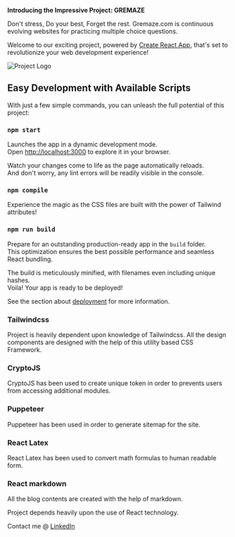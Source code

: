 **Introducing the Impressive Project: GREMAZE** 

Don't stress, Do your best, Forget the rest. Gremaze.com is continuous evolving websites for practicing multiple choice questions.

Welcome to our exciting project, powered by [Create React App](https://github.com/facebook/create-react-app), that's set to revolutionize your web development experience!

![Project Logo](https://meroexam.com/images/logo.png)

## Easy Development with Available Scripts

With just a few simple commands, you can unleash the full potential of this project:

### `npm start`

Launches the app in a dynamic development mode.  
Open [http://localhost:3000](http://localhost:3000) to explore it in your browser.

Watch your changes come to life as the page automatically reloads.  
And don't worry, any lint errors will be readily visible in the console.

### `npm compile`

Experience the magic as the CSS files are built with the power of Tailwind attributes!

### `npm run build`

Prepare for an outstanding production-ready app in the `build` folder.  
This optimization ensures the best possible performance and seamless React bundling.

The build is meticulously minified, with filenames even including unique hashes.  
Voila! Your app is ready to be deployed!

See the section about [deployment](https://facebook.github.io/create-react-app/docs/deployment) for more information.

### Tailwindcss

Project is heavily dependent upon knowledge of Tailwindcss. All the design components are designed with the help of this utility based CSS Framework.

### CryptoJS

CryptoJS has been used to create unique token in order to prevents users from accessing additional modules.

### Puppeteer

Puppeteer has been used in order to generate sitemap for the site.

### React Latex

React Latex has been used to convert math formulas to human readable form.

### React markdown

All the blog contents are created with the help of markdown.

Project depends heavily upon the use of React technology.

Contact me @ [LinkedIn](https://www.linkedin.com/in/suman-shresth)
